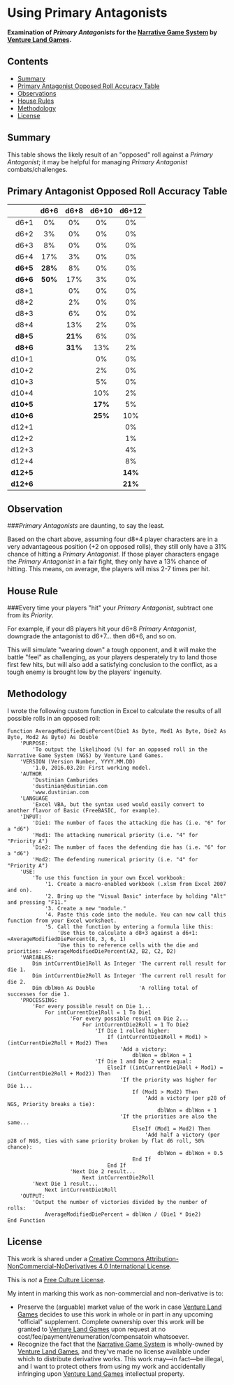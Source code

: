 Using Primary Antagonists
=========================

__Examination of _Primary Antagonists_ for the [Narrative Game System](http://rpg.drivethrustuff.com/product/128522/NGS-The-Narrative-Game-System) by [Venture Land Games](http://www.venturelandgames.com).__



Contents
--------

* [Summary](#summary)
* [Primary Antagonist Opposed Roll Accuracy Table](#primary-antagonist-opposed-roll-accuracy-table)
* [Observations](#observation)
* [House Rules](#house-rule)
* [Methodology](#methodology)
* [License](#license)



Summary
-------

This table shows the likely result of an "opposed" roll against a _Primary Antagonist_; it may be helpful for managing _Primary Antagonist_ combats/challenges.



Primary Antagonist Opposed Roll Accuracy Table
----------------------------------------------

|         |  d6+6 |  d6+8 | d6+10 | d6+12 |
|--------:|:-----:|:-----:|:-----:|:-----:|
|   d6+1  |   0%  |   0%  |   0%  |   0%  |
|   d6+2  |   3%  |   0%  |   0%  |   0%  |
|   d6+3  |   8%  |   0%  |   0%  |   0%  |
|   d6+4  |  17%  |   3%  |   0%  |   0%  |
| __d6+5__|__28%__|   8%  |   0%  |   0%  |
| __d6+6__|__50%__|  17%  |   3%  |   0%  |
|   d8+1  |       |   0%  |   0%  |   0%  |
|   d8+2  |       |   2%  |   0%  |   0%  |
|   d8+3  |       |   6%  |   0%  |   0%  |
|   d8+4  |       |  13%  |   2%  |   0%  |
| __d8+5__|       |__21%__|   6%  |   0%  |
| __d8+6__|       |__31%__|  13%  |   2%  |
|  d10+1  |       |       |   0%  |   0%  |
|  d10+2  |       |       |   2%  |   0%  |
|  d10+3  |       |       |   5%  |   0%  |
|  d10+4  |       |       |  10%  |   2%  |
|__d10+5__|       |       |__17%__|   5%  |
|__d10+6__|       |       |__25%__|  10%  |
|  d12+1  |       |       |       |   0%  |
|  d12+2  |       |       |       |   1%  |
|  d12+3  |       |       |       |   4%  |
|  d12+4  |       |       |       |   8%  |
|__d12+5__|       |       |       |__14%__|
|__d12+6__|       |       |       |__21%__|



Observation
-----------

###_Primary Antagonists_ are daunting, to say the least.

Based on the chart above, assuming four d8+4 player characters are in a very advantageous position (+2 on opposed rolls), they still only have a 31% chance of hitting a _Primary Antagonist._ If those player characters engage the _Primary Antagonist_ in a fair fight, they only have a 13% chance of hitting. This means, on average, the players will miss 2-7 times per hit.


House Rule
----------

###Every time your players "hit" your _Primary Antagonist_, subtract one from its _Priority_.

For example, if your d8 players hit your d6+8 _Primary Antagonist_, downgrade the antagonist to d6+7... then d6+6, and so on.

This will simulate "wearing down" a tough opponent, and it will make the battle "feel" as challenging, as your players desperately try to land those first few hits, but will also add a satisfying conclusion to the conflict, as a tough enemy is brought low by the players' ingenuity.





Methodology
-----------

I wrote the following custom function in Excel to calculate the results of all possible rolls in an opposed roll:

    Function AverageModifiedDiePercent(Die1 As Byte, Mod1 As Byte, Die2 As Byte, Mod2 As Byte) As Double
        'PURPOSE:
            'To output the likelihood (%) for an opposed roll in the Narrative Game System (NGS) by Venture Land Games.
        'VERSION (Version Number, YYYY.MM.DD)
            '1.0, 2016.03.20: First working model.
        'AUTHOR
            'Dustinian Camburides
            'dustinian@dustinian.com
            'www.dustinian.com
        'LANGUAGE
            'Excel VBA, but the syntax used would easily convert to another flavor of Basic (FreeBASIC, for example).
        'INPUT:
            'Die1: The number of faces the attacking die has (i.e. "6" for a "d6")
            'Mod1: The attacking numerical priority (i.e. "4" for "Priority A")
            'Die2: The number of faces the defending die has (i.e. "6" for a "d6")
            'Mod2: The defending numerical priority (i.e. "4" for "Priority A")
        'USE:
            'To use this function in your own Excel workbook:
                '1. Create a macro-enabled workbook (.xlsm from Excel 2007 and on).
                '2. Bring up the "Visual Basic" interface by holding "Alt" and pressing "F11."
                '3. Create a new "module."
                '4. Paste this code into the module. You can now call this function from your Excel worksheet.
                '5. Call the function by entering a formula like this:
                    'Use this to calculate a d8+3 against a d6+1: =AverageModifiedDiePercent(8, 3, 6, 1)
                    'Use this to reference cells with the die and priorities: =AverageModifiedDiePercent(A2, B2, C2, D2)
        'VARIABLES:
            Dim intCurrentDie1Roll As Integer 'The current roll result for die 1.
            Dim intCurrentDie2Roll As Integer 'The current roll result for die 2.
            Dim dblWon As Double              'A rolling total of successes for die 1.
        'PROCESSING:
            'For every possible result on Die 1...
                For intCurrentDie1Roll = 1 To Die1
                        'For every possible result on Die 2...
                            For intCurrentDie2Roll = 1 To Die2
                                'If Die 1 rolled higher:
                                    If (intCurrentDie1Roll + Mod1) > (intCurrentDie2Roll + Mod2) Then
                                        'Add a victory:
                                            dblWon = dblWon + 1
                                'If Die 1 and Die 2 were equal:
                                    ElseIf ((intCurrentDie1Roll + Mod1) = (intCurrentDie2Roll + Mod2)) Then
                                        'If the priority was higher for Die 1...
                                            If (Mod1 > Mod2) Then
                                                'Add a victory (per p28 of NGS, Priority breaks a tie):
                                                    dblWon = dblWon + 1
                                        'If the priorities are also the same...
                                            ElseIf (Mod1 = Mod2) Then
                                                'Add half a victory (per p28 of NGS, ties with same priority broken by flat d6 roll, 50% chance):
                                                    dblWon = dblWon + 0.5
                                            End If
                                    End If
                        'Next Die 2 result...
                            Next intCurrentDie2Roll
            'Next Die 1 result...
                Next intCurrentDie1Roll
        'OUTPUT:
            'Output the number of victories divided by the number of rolls:
                AverageModifiedDiePercent = dblWon / (Die1 * Die2)
    End Function



License
-------

This work is shared under a [Creative Commons Attribution-NonCommercial-NoDerivatives 4.0 International License](http://creativecommons.org/licenses/by-nc-nd/4.0/).

This is _not_ a [Free Culture License](https://creativecommons.org/freeworks/).

My intent in marking this work as non-commercial and non-derivative is to:

* Preserve the (arguable) market value of the work in case [Venture Land Games](http://www.venturelandgames.com) decides to use this work in whole or in part in any upcoming "official" supplement. Complete ownership over this work will be granted to [Venture Land Games](http://www.venturelandgames.com) upon request at no cost/fee/payment/renumeration/compensatoin whatsoever.
* Recognize the fact that the [Narrative Game System](http://rpg.drivethrustuff.com/product/128522/NGS-The-Narrative-Game-System) is wholly-owned by [Venture Land Games](http://www.venturelandgames.com), and they've made no license available under which to distribute derivative works. This work may&mdash;in fact&mdash;be illegal, and I want to protect others from using my work and accidentally infringing upon [Venture Land Games](http://www.venturelandgames.com) intellectual property.
